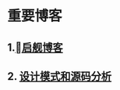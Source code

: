 # 重要博客

## 1.[启舰博客](http://blog.csdn.net/harvic880925/article/details/50995268)

## 2. [设计模式和源码分析](https://github.com/simple-android-framework/android_design_patterns_analysis)
